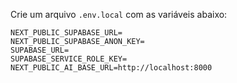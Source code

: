 Crie um arquivo `.env.local` com as variáveis abaixo:

```
NEXT_PUBLIC_SUPABASE_URL=
NEXT_PUBLIC_SUPABASE_ANON_KEY=
SUPABASE_URL=
SUPABASE_SERVICE_ROLE_KEY=
NEXT_PUBLIC_AI_BASE_URL=http://localhost:8000
```


